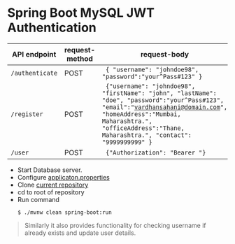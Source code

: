# Spring Boot MySQL JWT Authentication

|API endpoint     | request-method | request-body |
|-----------------|--------|--------|
| `/authenticate` | POST | <code> { "username": "johndoe98", "password":"your^Pass#123" } </code> |
| `/register`     | POST | <code> {"username": "johndoe98", "firstName": "john", "lastName": "doe", "password":"your^Pass#123", "email":"vardhansahani@domain.com", "homeAddress":"Mumbai, Maharashtra.", "officeAddress":"Thane, Maharashtra.", "contact": "9999999999" } </code> |
| `/user`         | POST | <code> {"Authorization": "Bearer <jwt-token-from-authentication>"} </code>  |

- Start Database server.
- Configure [applicaton.properties](https://github.com/apache15/AuthSpringBootMySQL/blob/master/src/main/resources/application.properties)
- Clone [current repository](https://github.com/apache15/AuthSpringBootMySQL/)
- cd to root of repository
- Run command
    ```
    $ ./mvnw clean spring-boot:run
    ```
    
> Similarly it also provides functionality for checking username if already exists and update user details.
